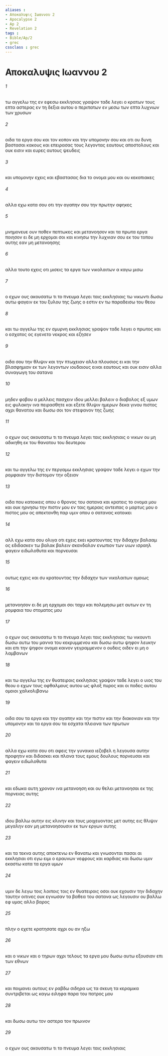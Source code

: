 ```yaml
---
aliases : 
- Αποκαλυψις Ιωαννου 2
- Apocalypse 2
- Ap 2
- Revelation 2
tags : 
- Bible/Ap/2
- grec
cssclass : grec
---
```


# Αποκαλυψις Ιωαννου 2

###### 1
τω αγγελω της εν εφεσω εκκλησιας γραψον ταδε λεγει ο κρατων τους επτα αστερας εν τη δεξια αυτου ο περιπατων εν μεσω των επτα λυχνιων των χρυσων
###### 2
οιδα τα εργα σου και τον κοπον και την υπομονην σου και οτι ου δυνη βαστασαι κακους και επειρασας τους λεγοντας εαυτους αποστολους και ουκ εισιν και ευρες αυτους ψευδεις
###### 3
και υπομονην εχεις και εβαστασας δια το ονομα μου και ου κεκοπιακες
###### 4
αλλα εχω κατα σου οτι την αγαπην σου την πρωτην αφηκες
###### 5
μνημονευε ουν ποθεν πεπτωκες και μετανοησον και τα πρωτα εργα ποιησον ει δε μη ερχομαι σοι και κινησω την λυχνιαν σου εκ του τοπου αυτης εαν μη μετανοησης
###### 6
αλλα τουτο εχεις οτι μισεις τα εργα των νικολαιτων α καγω μισω
###### 7
ο εχων ους ακουσατω τι το πνευμα λεγει ταις εκκλησιαις τω νικωντι δωσω αυτω φαγειν εκ του ξυλου της ζωης ο εστιν εν τω παραδεισω του θεου
###### 8
και τω αγγελω της εν σμυρνη εκκλησιας γραψον ταδε λεγει ο πρωτος και ο εσχατος ος εγενετο νεκρος και εζησεν
###### 9
οιδα σου την θλιψιν και την πτωχειαν αλλα πλουσιος ει και την βλασφημιαν εκ των λεγοντων ιουδαιους ειναι εαυτους και ουκ εισιν αλλα συναγωγη του σατανα
###### 10
μηδεν φοβου α μελλεις πασχειν ιδου μελλει βαλειν ο διαβολος εξ υμων εις φυλακην ινα πειρασθητε και εξετε θλιψιν ημερων δεκα γινου πιστος αχρι θανατου και δωσω σοι τον στεφανον της ζωης
###### 11
ο εχων ους ακουσατω τι το πνευμα λεγει ταις εκκλησιαις ο νικων ου μη αδικηθη εκ του θανατου του δευτερου
###### 12
και τω αγγελω της εν περγαμω εκκλησιας γραψον ταδε λεγει ο εχων την ρομφαιαν την διστομον την οξειαν
###### 13
οιδα που κατοικεις οπου ο θρονος του σατανα και κρατεις το ονομα μου και ουκ ηρνησω την πιστιν μου εν ταις ημεραις αντειπας ο μαρτυς μου ο πιστος μου ος απεκτανθη παρ υμιν οπου ο σατανας κατοικει
###### 14
αλλ εχω κατα σου ολιγα οτι εχεις εκει κρατουντας την διδαχην βαλααμ ος εδιδασκεν τω βαλακ βαλειν σκανδαλον ενωπιον των υιων ισραηλ φαγειν ειδωλοθυτα και πορνευσαι
###### 15
ουτως εχεις και συ κρατουντας την διδαχην των νικολαιτων ομοιως
###### 16
μετανοησον ει δε μη ερχομαι σοι ταχυ και πολεμησω μετ αυτων εν τη ρομφαια του στοματος μου
###### 17
ο εχων ους ακουσατω τι το πνευμα λεγει ταις εκκλησιαις τω νικουντι δωσω αυτω του μαννα του κεκρυμμενου και δωσω αυτω ψηφον λευκην και επι την ψηφον ονομα καινον γεγραμμενον ο ουδεις οιδεν ει μη ο λαμβανων
###### 18
και τω αγγελω της εν θυατειροις εκκλησιας γραψον ταδε λεγει ο υιος του θεου ο εχων τους οφθαλμους αυτου ως φλοξ πυρος και οι ποδες αυτου ομοιοι χαλκολιβανω
###### 19
οιδα σου τα εργα και την αγαπην και την πιστιν και την διακονιαν και την υπομονην και τα εργα σου τα εσχατα πλειονα των πρωτων
###### 20
αλλα εχω κατα σου οτι αφεις την γυναικα ιεζαβελ η λεγουσα αυτην προφητιν και διδασκει και πλανα τους εμους δουλους πορνευσαι και φαγειν ειδωλοθυτα
###### 21
και εδωκα αυτη χρονον ινα μετανοηση και ου θελει μετανοησαι εκ της πορνειας αυτης
###### 22
ιδου βαλλω αυτην εις κλινην και τους μοιχευοντας μετ αυτης εις θλιψιν μεγαλην εαν μη μετανοησουσιν εκ των εργων αυτης
###### 23
και τα τεκνα αυτης αποκτενω εν θανατω και γνωσονται πασαι αι εκκλησιαι οτι εγω ειμι ο εραυνων νεφρους και καρδιας και δωσω υμιν εκαστω κατα τα εργα υμων
###### 24
υμιν δε λεγω τοις λοιποις τοις εν θυατειροις οσοι ουκ εχουσιν την διδαχην ταυτην οιτινες ουκ εγνωσαν τα βαθεα του σατανα ως λεγουσιν ου βαλλω εφ υμας αλλο βαρος
###### 25
πλην ο εχετε κρατησατε αχρι ου αν ηξω
###### 26
και ο νικων και ο τηρων αχρι τελους τα εργα μου δωσω αυτω εξουσιαν επι των εθνων
###### 27
και ποιμανει αυτους εν ραβδω σιδηρα ως τα σκευη τα κεραμικα συντριβεται ως καγω ειληφα παρα του πατρος μου
###### 28
και δωσω αυτω τον αστερα τον πρωινον
###### 29
ο εχων ους ακουσατω τι το πνευμα λεγει ταις εκκλησιαις
